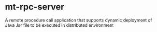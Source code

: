 mt-rpc-server
=============

A remote procedure call application that supports dynamic deployment of Java Jar file to be executed in distributed environment
